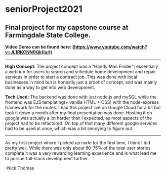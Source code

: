 # seniorProject2021
Final project for my capstone course at Farmingdale State College.
---
**Video Demo can be found here: [https://www.youtube.com/watch?v=JL1RKCNN0Qk](url)**

---
**High Concept:**
The project concept was a "Handy Man Finder"; essentially a webhub for users to search and schedule home development and repair services in order to start a contract job. 
This was done with local businesses in mind but is honestly just a proof of concept, and was mainly done as a way to get into web development. 

**Tech Used:**
The backend was done with just node.js and mySQL while the frontend was EJS templating(+ vanilla HTML + CSS) with the node-express framework for the routes. 
I had this project live on Google Cloud for a bit but took it down a month after my final presentation was done. Hosting it on google was actually a lot harder than I expected, as most aspects of the project had to be refactored. On top of that many different google services had to be used at once, which was a bit annoying to figure out. 

____

As my first project where I picked up node for the first time, I think I did pretty well. While there was only about 60-75% of the total user stories complete it was a very rewarding learning experience and is what lead me to pursue full-stack development further. 
 
 -Nick Thomas
